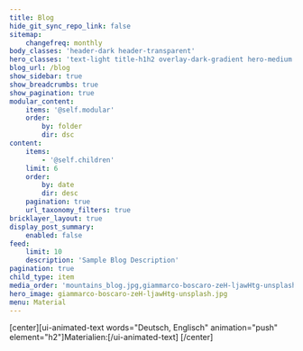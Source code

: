 ```yaml
---
title: Blog
hide_git_sync_repo_link: false
sitemap:
    changefreq: monthly
body_classes: 'header-dark header-transparent'
hero_classes: 'text-light title-h1h2 overlay-dark-gradient hero-medium parallax'
blog_url: /blog
show_sidebar: true
show_breadcrumbs: true
show_pagination: true
modular_content:
    items: '@self.modular'
    order:
        by: folder
        dir: dsc
content:
    items:
        - '@self.children'
    limit: 6
    order:
        by: date
        dir: desc
    pagination: true
    url_taxonomy_filters: true
bricklayer_layout: true
display_post_summary:
    enabled: false
feed:
    limit: 10
    description: 'Sample Blog Description'
pagination: true
child_type: item
media_order: 'mountains_blog.jpg,giammarco-boscaro-zeH-ljawHtg-unsplash.jpg'
hero_image: giammarco-boscaro-zeH-ljawHtg-unsplash.jpg
menu: Material
---
```


[center][ui-animated-text words="Deutsch, Englisch" animation="push" element="h2"]Materialien:[/ui-animated-text]
[/center]